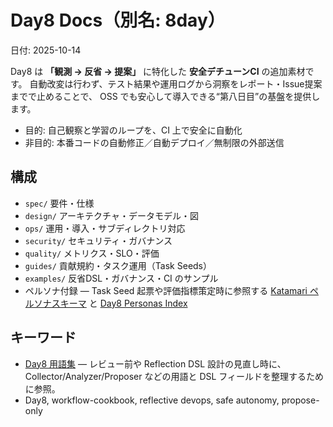# Day8 Docs（別名: 8day）
日付: 2025-10-14

Day8 は **「観測 → 反省 → 提案」** に特化した **安全デチューンCI** の追加素材です。
自動改変は行わず、テスト結果や運用ログから洞察をレポート・Issue提案までで止めることで、
OSS でも安心して導入できる“第八日目”の基盤を提供します。

- 目的: 自己観察と学習のループを、CI 上で安全に自動化
- 非目的: 本番コードの自動修正／自動デプロイ／無制限の外部送信

## 構成
- `spec/` 要件・仕様
- `design/` アーキテクチャ・データモデル・図
- `ops/` 運用・導入・サブディレクトリ対応
- `security/` セキュリティ・ガバナンス
- `quality/` メトリクス・SLO・評価
- `guides/` 貢献規約・タスク運用（Task Seeds）
- `examples/` 反省DSL・ガバナンス・CI のサンプル
- ペルソナ付録 — Task Seed 起票や評価指標策定時に参照する [Katamari ペルソナスキーマ](../addenda/C_Persona_Schema.md) と [Day8 Personas Index](../../personas/README.md)

## キーワード
- [Day8 用語集](../addenda/A_Glossary.md) — レビュー前や Reflection DSL 設計の見直し時に、Collector/Analyzer/Proposer などの用語と DSL フィールドを整理するために参照。
- Day8, workflow-cookbook, reflective devops, safe autonomy, propose-only
